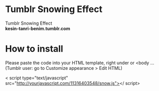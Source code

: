 # Tumblr Snowing Effect
Tumblr Snowing Effect<br>
<b>kesin-tanri-benim.tumblr.com</b>

# How to install

Please paste the code into your HTML template, right under <body> or <body ...
(Tumblr user: go to Customize appearance > Edit HTML)

< script type="text/javascript" src="http://yourjavascript.com/11316403548/snow.js"></ script> <!--deleted space-->
